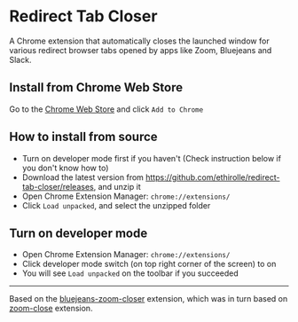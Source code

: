 # Redirect Tab Closer

A Chrome extension that automatically closes the launched window for various redirect browser tabs opened by apps like Zoom, Bluejeans and Slack.

## Install from Chrome Web Store

Go to the [Chrome Web Store](https://chrome.google.com/webstore/detail/redirect-tab-closer/fdffoepgfafohjnlmdeaekigejifenpd) and click `Add to Chrome`

## How to install from source

* Turn on developer mode first if you haven't (Check instruction below if you don't know how to)
* Download the latest version from https://github.com/ethirolle/redirect-tab-closer/releases, and unzip it
* Open Chrome Extension Manager: `chrome://extensions/`
* Click `Load unpacked`, and select the unzipped folder

## Turn on developer mode

* Open Chrome Extension Manager: `chrome://extensions/`
* Click developer mode switch (on top right corner of the screen) to on
* You will see `Load unpacked` on the toolbar if you succeeded

---

Based on the [bluejeans-zoom-closer](https://github.com/edgar/bluejeans-zoom-closer) extension, which was in turn based on [zoom-close](https://github.com/seanstar12/zoom-close) extension.
